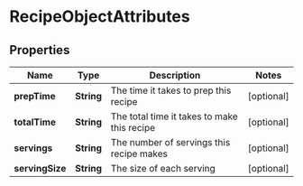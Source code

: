 # RecipeObjectAttributes

## Properties
Name | Type | Description | Notes
------------ | ------------- | ------------- | -------------
**prepTime** | **String** | The time it takes to prep this recipe |  [optional]
**totalTime** | **String** | The total time it takes to make this recipe |  [optional]
**servings** | **String** | The number of servings this recipe makes |  [optional]
**servingSize** | **String** | The size of each serving |  [optional]
